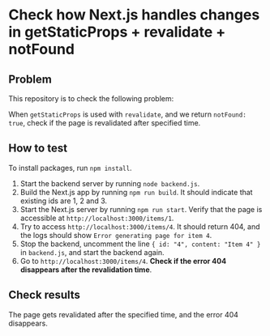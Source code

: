 # Check how Next.js handles changes in getStaticProps + revalidate + notFound

## Problem

This repository is to check the following problem:

When `getStaticProps` is used with `revalidate`, and we return `notFound: true`, check if the page is revalidated after specified time.

## How to test

To install packages, run `npm install`.

1. Start the backend server by running `node backend.js`.
2. Build the Next.js app by running `npm run build`. It should indicate that existing ids are 1, 2 and 3.
3. Start the Next.js server by running `npm run start`. Verify that the page is accessible at `http://localhost:3000/items/1`.
4. Try to access `http://localhost:3000/items/4`. It should return 404, and the logs should show `Error generating page for item 4`.
5. Stop the backend, uncomment the line `{ id: "4", content: "Item 4" }` in `backend.js`, and start the backend again.
6. Go to `http://localhost:3000/items/4`. **Check if the error 404 disappears after the revalidation time**.

## Check results

The page gets revalidated after the specified time, and the error 404 disappears.
